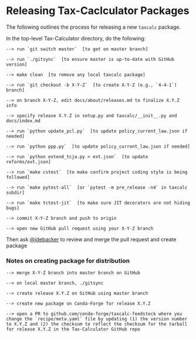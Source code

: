 Releasing Tax-Caclculator Packages
==================================

The following outlines the process for releasing a new `taxcalc` package.

In the top-level Tax-Calculator directory, do the following:

```
--> run `git switch master`  [to get on master branch]

--> run `./gitsync`  [to ensure master is up-to-date with GitHub version]

--> make clean  [to remove any local taxcalc package]

--> run `git checkout -b X-Y-Z`  [to create X-Y-Z (e.g., `4-4-1`) branch]

--> on branch X-Y-Z, edit docs/about/releases.md to finalize X.Y.Z info

--> specify release X.Y.Z in setup.py and taxcalc/__init__.py and docs/index.md

--> run `python update_pcl.py`  [to update policy_current_law.json if needed]

--> run `python ppp.py`  [to update policy_current_law.json if needed]

--> run `python extend_tcja.py > ext.json`  [to update reforms/ext.json]

--> run `make cstest`  [to make confirm project coding style is being followed]

--> run `make pytest-all`  [or `pytest -m pre_release -n4` in taxcalc subdir]

--> run `make tctest-jit`  [to make sure JIT decorators are not hiding bugs]

--> commit X-Y-Z branch and push to origin

--> open new GitHub pull request using your X-Y-Z branch
```

Then ask [@jdebacker](https://github.com/jdebacker/) to review and
merge the pull request and create package


### Notes on creating package for distribution

```
--> merge X-Y-Z branch into master branch on GitHub

--> on local master branch, ./gitsync

--> create release X.Y.Z on GitHub using master branch

--> create new package on Conda-Forge for release X.Y.Z

--> open a PR to github.com/conda-forge/taxcalc-feedstock where you change the `recipe/meta.yaml` file by updating (1) the version number to X.Y.Z and (2) the checksum to reflect the checksum for the tarball for release X.Y.Z in the Tax-Calculator GitHub repo
```
